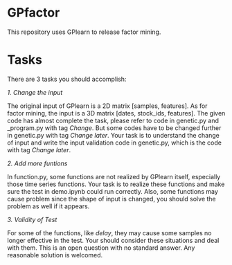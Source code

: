 # GPfactor

This repository uses GPlearn to release factor mining.

# Tasks

There are 3 tasks you should accomplish:

*1. Change the input*

The original input of GPlearn is a 2D matrix [samples, features]. As for factor mining, the input is a 3D matrix [dates, stock_ids, features]. The given code has almost complete the task, please refer to code in genetic.py and _program.py with tag *Change*. But some codes have to be changed further in genetic.py with tag *Change later*. Your task is to understand the change of input and write the input validation code in genetic.py, which is the code with tag *Change later*.

*2. Add more funtions*

In function.py, some functions are not realized by GPlearn itself, especially those time series functions. Your task is to realize these functions and make sure the test in demo.ipynb could run correctly. Also, some functions may cause problem since the shape of input is changed, you should solve the problem as well if it appears.

*3. Validity of Test*

For some of the functions, like *delay*, they may cause some samples no longer effective in the test. Your should consider these situations and deal with them. This is an open question with no standard answer. Any reasonable solution is welcomed.